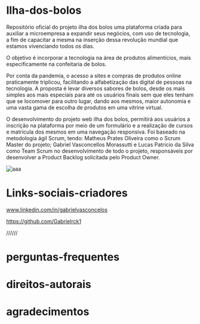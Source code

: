 # Ilha-dos-bolos
Repositório oficial do projeto ilha dos bolos
uma plataforma criada para auxiliar a microempresa a expandir seus negócios, 
com uso de tecnologia, a fim de capacitar a mesma na inserção dessa revolução 
mundial que estamos vivenciando todos os dias.

O objetivo é incorporar a tecnologia na área de produtos alimentícios, 
mais especificamente na confeitaria de bolos.

Por conta da pandemia, o acesso a sites e compras de produtos online 
praticamente triplicou, 
facilitando a alfabetização das digital de pessoas na tecnologia. 
A proposta é levar diversos sabores de bolos, desde os mais simples 
aos mais especiais para até os usuários finais sem que eles tenham que 
se locomover para outro lugar,
dando aos mesmos, maior autonomia e uma vasta gama de escolha de produtos 
em uma vitrine virtual.

O desenvolvimento do projeto web ilha dos bolos, permitirá aos usuários a 
inscrição na plataforma por meio de um formulário e a realização de cursos e 
matrícula dos mesmos em uma navegação responsiva. Foi baseado na metodologia 
ágil Scrum, tendo: Matheus Prates Oliveira como o Scrum Master do projeto; 
Gabriel Vasconcellos Morassutti e Lucas Patrício da Silva como Team Scrum no 
desenvolvimento de todo o projeto, responsáveis por desenvolver a Product 
Backlog solicitada pelo Product Owner.

![aaa](https://github.com/Gabrielrck1/Ilha-dos-bolos/assets/100093097/21ee637b-06c8-4224-b391-8f22e7660499)

# Links-sociais-criadores
www.linkedin.com/in/gabrielvasconcelos

https://github.com/Gabrielrck1

//////

# perguntas-frequentes

# direitos-autorais

# agradecimentos



